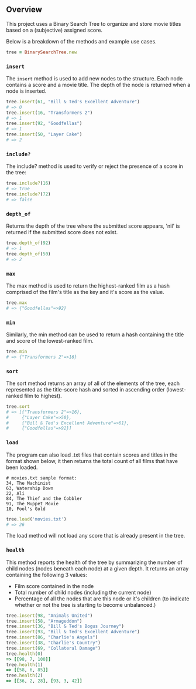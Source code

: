 ## Overview

This project uses a Binary Search Tree to organize and store movie titles based on a (subjective) assigned score.

Below is a breakdown of the methods and example use cases.


```ruby
tree = BinarySearchTree.new
```

### `insert`

The `insert` method is used to add new nodes to the structure. Each node contains a score and a movie title. The depth of the node is returned when a node is inserted.

```ruby
tree.insert(61, "Bill & Ted's Excellent Adventure")
# => 0
tree.insert(16, "Transformers 2")
# => 1
tree.insert(92, "Goodfellas")
# => 1
tree.insert(50, "Layer Cake")
# => 2
```

### `include?`

The include? method is used to verify or reject the presence of a score in the tree:

```ruby
tree.include?(16)
# => true
tree.include?(72)
# => false
```

### `depth_of`

Returns the depth of the tree where the submitted score appears, 'nil' is returned if the submitted score does not exist.

```ruby
tree.depth_of(92)
# => 1
tree.depth_of(50)
# => 2
```

### `max`

The max method is used to return the highest-ranked film as a hash comprised of the film's title as the key and it's score as the value.

```ruby
tree.max
# => {"Goodfellas"=>92}
```

### `min`

Similarly, the min method can be used to return a hash containing the title and score of the lowest-ranked film.

```ruby
tree.min
# => {"Transformers 2"=>16}
```

### `sort`

The sort method returns an array of all of the elements of the tree, each represented as the title-score hash and sorted in ascending order (lowest-ranked film to highest).

```ruby
tree.sort
# => [{"Transformers 2"=>16},
#     {"Layer Cake"=>50},
#     {"Bill & Ted's Excellent Adventure"=>61},
#     {"Goodfellas"=>92}]
```

### `load`

The program can also load .txt files that contain scores and titles in the format shown below, it then returns the total count of all films that have been loaded.

```
# movies.txt sample format:
34, The Machinist
63, Watership Down
22, Ali
84, The Thief and the Cobbler
91, The Muppet Movie
10, Fool's Gold
```

```ruby
tree.load('movies.txt')
# => 26
```

The load method will not load any score that is already present in the tree.

### `health`

This method reports the health of the tree by summarizing the number of child nodes (nodes beneath each node) at a given depth. It returns an array containing the following 3 values:

* Film score contained in the node
* Total number of child nodes (including the current node)
* Percentage of all the nodes that are this node or it's children (to indicate whether or not the tree is starting to become unbalanced.)

```ruby
tree.insert(98, "Animals United")
tree.insert(58, "Armageddon")
tree.insert(36, "Bill & Ted's Bogus Journey")
tree.insert(93, "Bill & Ted's Excellent Adventure")
tree.insert(86, "Charlie's Angels")
tree.insert(38, "Charlie's Country")
tree.insert(69, "Collateral Damage")
tree.health(0)
=> [[98, 7, 100]]
tree.health(1)
=> [[58, 6, 85]]
tree.health(2)
=> [[36, 2, 28], [93, 3, 42]]
```
